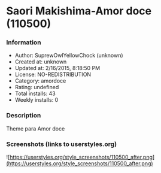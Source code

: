 # Saori Makishima-Amor doce (110500)

### Information
- Author: SuprewOwlYellowChock (unknown)
- Created at: unknown
- Updated at: 2/16/2015, 8:18:50 PM
- License: NO-REDISTRIBUTION
- Category: amordoce
- Rating: undefined
- Total installs: 43
- Weekly installs: 0


### Description
Theme para Amor doce


### Screenshots (links to userstyles.org)
![https://userstyles.org/style_screenshots/110500_after.png](https://userstyles.org/style_screenshots/110500_after.png)


